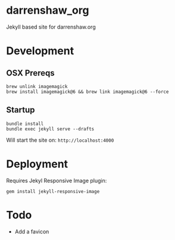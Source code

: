 # darrenshaw_org
Jekyll based site for darrenshaw.org


# Development
## OSX Prereqs
```
brew unlink imagemagick
brew install imagemagick@6 && brew link imagemagick@6 --force
```
## Startup
```
bundle install
bundle exec jekyll serve --drafts
```

Will start the site on: ``http://localhost:4000``

# Deployment
Requires Jekyl Responsive Image plugin:
```
gem install jekyll-responsive-image
```

# Todo
* Add a favicon
